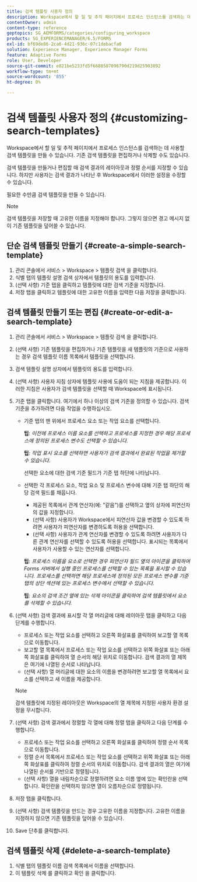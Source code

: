 ```yaml
---
title: 검색 템플릿 사용자 정의
description: Workspace에서 할 일 및 추적 페이지에서 프로세스 인스턴스를 검색하는 데 사용할 검색 템플릿을 만들 수 있습니다. 기존 검색 템플릿을 편집하거나 삭제할 수도 있습니다.
contentOwner: admin
content-type: reference
geptopics: SG_AEMFORMS/categories/configuring_workspace
products: SG_EXPERIENCEMANAGER/6.5/FORMS
exl-id: bf69de86-2ca6-4d21-936c-07c1debacfa0
solution: Experience Manager, Experience Manager Forms
feature: Adaptive Forms
role: User, Developer
source-git-commit: e821be5233fd5f6688507096790d219d25903892
workflow-type: tm+mt
source-wordcount: '855'
ht-degree: 0%

---
```


# 검색 템플릿 사용자 정의 {#customizing-search-templates}

Workspace에서 할 일 및 추적 페이지에서 프로세스 인스턴스를 검색하는 데 사용할 검색 템플릿을 만들 수 있습니다. 기존 검색 템플릿을 편집하거나 삭제할 수도 있습니다.

검색 템플릿을 만들거나 편집할 때 검색 결과의 레이아웃과 정렬 순서를 지정할 수 있습니다. 하지만 사용자는 검색 결과가 나타난 후 Workspace에서 이러한 설정을 수정할 수 있습니다.

필요한 수만큼 검색 템플릿을 만들 수 있습니다.

>[!NOTE]
>
>검색 템플릿을 저장할 때 고유한 이름을 지정해야 합니다. 그렇지 않으면 경고 메시지 없이 기존 템플릿을 덮어쓸 수 있습니다.

## 단순 검색 템플릿 만들기 {#create-a-simple-search-template}

1. 관리 콘솔에서 서비스 > Workspace > 템플릿 검색 을 클릭합니다.
1. 식별 탭의 템플릿 설명 검색 상자에서 템플릿의 용도를 입력합니다.
1. (선택 사항) 기준 탭을 클릭하고 템플릿에 대한 검색 기준을 지정합니다.
1. 저장 탭을 클릭하고 템플릿에 대한 고유한 이름을 입력한 다음 저장을 클릭합니다.

## 검색 템플릿 만들기 또는 편집 {#create-or-edit-a-search-template}

1. 관리 콘솔에서 서비스 > Workspace > 템플릿 검색 을 클릭합니다.
1. (선택 사항) 기존 템플릿을 편집하거나 기존 템플릿을 새 템플릿의 기준으로 사용하는 경우 검색 템플릿 이름 목록에서 템플릿을 선택합니다.
1. 검색 템플릿 설명 상자에서 템플릿의 용도를 입력합니다.
1. (선택 사항) 사용자 지침 상자에 템플릿 사용에 도움이 되는 지침을 제공합니다. 이러한 지침은 사용자가 검색 템플릿을 선택할 때 Workspace에 표시됩니다.
1. 기준 탭을 클릭합니다. 여기에서 하나 이상의 검색 기준을 정의할 수 있습니다. 검색 기준을 추가하려면 다음 작업을 수행하십시오.

   * 기준 탭의 맨 위에서 프로세스 요소 또는 작업 요소를 선택합니다.

     **팁**: *이전에 프로세스 이름 요소를 선택하고 프로세스를 지정한 경우 해당 프로세스에 정의된 프로세스 변수도 선택할 수 있습니다.*

     **팁**: *작업 표시 요소를 선택하면 사용자가 검색 결과에서 완료된 작업을 제거할 수 있습니다.*

     선택한 요소에 대한 검색 기준 필드가 기준 탭 하단에 나타납니다.

   * 선택한 각 프로세스 요소, 작업 요소 및 프로세스 변수에 대해 기준 탭 하단의 해당 검색 필드를 채웁니다.

      * 제공된 목록에서 관계 연산자(예: &quot;같음&quot;)를 선택하고 옆의 상자에 피연산자의 값을 지정합니다.
      * (선택 사항) 사용자가 Workspace에서 피연산자 값을 변경할 수 있도록 하려면 사용자가 피연산자를 변경하도록 허용을 선택합니다.
      * (선택 사항) 사용자가 관계 연산자를 변경할 수 있도록 하려면 사용자가 다른 관계 연산자를 선택할 수 있도록 허용을 선택합니다. 표시되는 목록에서 사용자가 사용할 수 있는 연산자를 선택합니다.

     **팁**: *프로세스 이름을 요소로 선택한 경우 피연산자 필드 옆의 아이콘을 클릭하여 Forms 서버에서 실행 중인 프로세스를 선택할 수 있는 목록을 표시할 수 있습니다. 프로세스를 선택하면 해당 프로세스에 정의된 모든 프로세스 변수를 기준 탭의 상단 섹션에 있는 프로세스 변수에서 선택할 수 있습니다.*

     **팁**: *요소의 검색 조건 옆에 있는 삭제 아이콘을 클릭하여 검색 템플릿에서 요소를 삭제할 수 있습니다.*

1. (선택 사항) 검색 결과에 표시할 각 열 머리글에 대해 레이아웃 탭을 클릭하고 다음 단계를 수행합니다.

   * 프로세스 또는 작업 요소를 선택하고 오른쪽 화살표를 클릭하여 보고할 열 목록으로 이동합니다.
   * 보고할 열 목록에서 프로세스 또는 작업 요소를 선택하고 위쪽 화살표 또는 아래쪽 화살표를 클릭하여 열 순서의 해당 위치로 이동합니다. 검색 결과의 열 제목은 여기에 나열된 순서로 나타납니다.
   * (선택 사항) 열 머리글에 대한 요소의 이름을 변경하려면 보고할 열 목록에서 요소를 선택하고 새 이름을 제공합니다.

   >[!NOTE]
   >
   >검색 템플릿에 지정된 레이아웃은 Workspace의 열 제목에 지정된 사용자 환경 설정을 무시합니다.

1. (선택 사항) 검색 결과에서 정렬할 각 열에 대해 정렬 탭을 클릭하고 다음 단계를 수행합니다.

   * 프로세스 또는 작업 요소를 선택하고 오른쪽 화살표를 클릭하여 정렬 순서 목록으로 이동합니다.
   * 정렬 순서 목록에서 프로세스 또는 작업 요소를 선택하고 위쪽 화살표 또는 아래쪽 화살표를 클릭하여 정렬 순서의 위치로 이동합니다. 검색 결과의 열은 여기에 나열된 순서를 기반으로 정렬됩니다.
   * (선택 사항) 열을 내림차순으로 정렬하려면 요소 이름 옆에 있는 확인란을 선택합니다. 확인란을 선택하지 않으면 열이 오름차순으로 정렬됩니다.

1. 저장 탭을 클릭합니다.
1. (선택 사항) 검색 템플릿을 만드는 경우 고유한 이름을 지정합니다. 고유한 이름을 지정하지 않으면 기존 템플릿을 덮어쓸 수 있습니다.
1. Save 단추를 클릭합니다.

## 검색 템플릿 삭제 {#delete-a-search-template}

1. 식별 탭의 템플릿 이름 검색 목록에서 이름을 선택합니다.
1. 이 템플릿 삭제 를 클릭하고 확인 을 클릭합니다.
